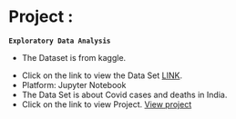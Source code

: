 # Project :
   **`Exploratory Data Analysis`**
   - The Dataset is from kaggle.
   + Click on the link to view the Data Set [LINK](https://www.kaggle.com/datasets/meirnizri/covid19-dataset).
   + Platform: Jupyter Notebook
   + The Data Set is about Covid cases and deaths in India.
   + Click on the link to view Project. [View project](https://github.com/rakeshchris/Data_Visualization/blob/main/Project%20on%20Covid%20Data%20set.ipynb)

